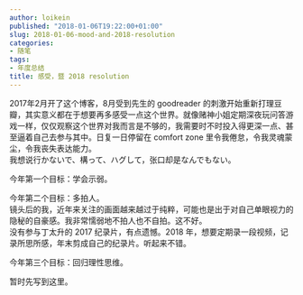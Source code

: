 ```yaml
---
author: loikein
published: "2018-01-06T19:22:00+01:00"
slug: 2018-01-06-mood-and-2018-resolution
categories:
- 随笔
tags:
- 年度总结
title: 感受，暨 2018 resolution
---
```

2017年2月开了这个博客，8月受到先生的 goodreader 的刺激开始重新打理豆瓣，其实意义都在于想要再多感受一点这个世界。就像赌神小姐定期深夜玩问答游戏一样，仅仅观察这个世界对我而言是不够的，我需要时不时投入得更深一点、甚至逼着自己去参与其中。日复一日停留在 comfort zone 里令我倦怠，令我灵魂蒙尘，令我丧失表达能力。  
我想说行かないで、構って、ハグして，张口却是なんでもない。  
  
今年第一个目标：学会示弱。  
  
今年第二个目标：多拍人。  
镜头后的我，近年来关注的画面越来越过于纯粹，可能也是出于对自己单眼视力的隐秘的自豪感。我非常懦弱地不拍人也不自拍。这不好。  
没有参与丁太升的 2017 纪录片，有点遗憾。2018 年，想要定期录一段视频，记录所思所感，年末剪成自己的纪录片。听起来不错。  
  
今年第三个目标：回归理性思维。  
  
暂时先写到这里。
